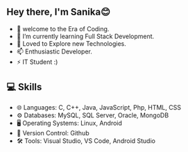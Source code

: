 ## Hey there, I'm Sanika😊
- 👀 welcome to the Era of Coding. 
- 🌱 I’m currently learning Full Stack Development.
- 💞 Loved to Explore new Technologies.
- 📫 Enthusiastic Developer.
- ⚡ IT Student :)

## 💻 Skills
- 🌐 Languages: C, C++, Java, JavaScript, Php, HTML, CSS 
- ⚙ Databases: MySQL, SQL Server, Oracle, MongoDB
- 🖥 Operating Systems: Linux, Android
- 📜 Version Control: Github
- 🛠 Tools: Visual Studio, VS Code, Android Studio
